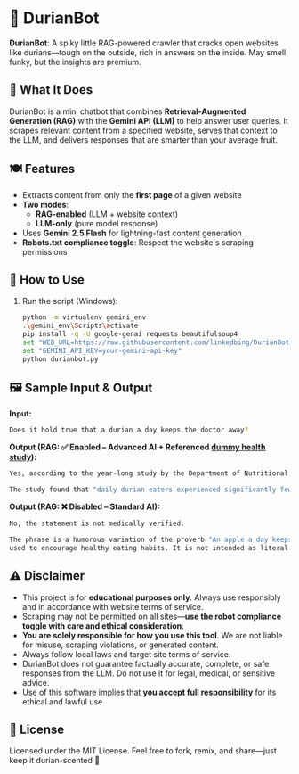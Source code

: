 # 🦔 DurianBot

**DurianBot**: A spiky little RAG-powered crawler that cracks open websites like durians—tough on the outside, rich in answers on the inside. May smell funky, but the insights are premium.

## 🧠 What It Does

DurianBot is a mini chatbot that combines **Retrieval-Augmented Generation (RAG)** with the **Gemini API (LLM)** to help answer user queries. It scrapes relevant content from a specified website, serves that context to the LLM, and delivers responses that are smarter than your average fruit.

## 🍽️ Features

- Extracts content from only the **first page** of a given website
- **Two modes**:  
  - **RAG-enabled** (LLM + website context)  
  - **LLM-only** (pure model response)
- Uses **Gemini 2.5 Flash** for lightning-fast content generation
- **Robots.txt compliance toggle**: Respect the website's scraping permissions

## 🚀 How to Use

1. Run the script (Windows):
   ```bash
   python -m virtualenv gemini_env
   .\gemini_env\Scripts\activate
   pip install -q -U google-genai requests beautifulsoup4
   set "WEB_URL=https://raw.githubusercontent.com/linkedbing/DurianBot/refs/heads/main/dummy-durian-health-study.md"
   set "GEMINI_API_KEY=your-gemini-api-key"
   python durianbot.py

## 🖼️ Sample Input & Output

**Input:**
```bash
Does it hold true that a durian a day keeps the doctor away?
```

**Output (RAG: ✅ Enabled – Advanced AI + Referenced [dummy health study](https://github.com/linkedbing/DurianBot/blob/main/dummy-durian-health-study.md)):**
```bash
Yes, according to the year-long study by the Department of Nutritional Whimsy, it holds true.

The study found that "daily durian eaters experienced significantly fewer doctor visits." This was attributed to improved immune resilience, elevated mood, better gut health, and, perhaps humorously, its "potent aroma promoting social distancing," which might indirectly reduce exposure to illnesses.
```
**Output (RAG: ❌ Disabled – Standard AI):**
```bash
No, the statement is not medically verified.

The phrase is a humorous variation of the proverb "An apple a day keeps the doctor away," 
used to encourage healthy eating habits. It is not intended as literal medical advice.
```

## ⚠️ Disclaimer

- This project is for **educational purposes only**. Always use responsibly and in accordance with website terms of service.
- Scraping may not be permitted on all sites—**use the robot compliance toggle with care and ethical consideration**.
- **You are solely responsible for how you use this tool**. We are not liable for misuse, scraping violations, or generated content.
- Always follow local laws and target site terms of service.
- DurianBot does not guarantee factually accurate, complete, or safe responses from the LLM. Do not use it for legal, medical, or sensitive advice.
- Use of this software implies that **you accept full responsibility** for its ethical and lawful use.

## 📄 License
Licensed under the MIT License. Feel free to fork, remix, and share—just keep it durian-scented 🍃
